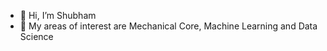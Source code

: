 - 👋 Hi, I’m Shubham 
- 👀 My areas of interest are Mechanical Core, Machine Learning and Data Science

<!---
shubhamop20/shubhamop20 is a ✨ special ✨ repository because its `README.md` (this file) appears on your GitHub profile.
You can click the Preview link to take a look at your changes.
--->
